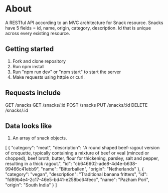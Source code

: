 # About
A RESTful API according to an MVC architecture for Snack resource.
Snacks have 5 fields = id, name, origin, category, description.
Id that is unique across every existing resource.

## Getting started
1. Fork and clone repository
2. Run npm install
3. Run "npm run dev" or "npm start" to start the server
4. Make requests using httpie or curl.

## Requests include
GET /snacks
GET /snacks/:id
POST /snacks
PUT /snacks/:id
DELETE /snacks/:id

## Data looks like
1. An array of snack objects.

[
      {
          "category": "meat",
          "description": "A round shaped beef-ragout version of croquette, typically containing a mixture of beef or veal (minced or chopped), beef broth, butter, flour for thickening, parsley, salt and pepper, resulting in a thick ragout.",
          "id": "cb646602-ade8-4d4e-b638-99466c41ebb9",
          "name": "Bitterballen",
          "origin": "Netherlands"
      },
      {
          "category": "vegan",
          "description": "Traditional banana fritters",
          "id": "fd89b4e4-2c17-46e5-bd41-e258bc64feec",
          "name": "Pazham Pori",
          "origin": "South India"
      }
  ]
